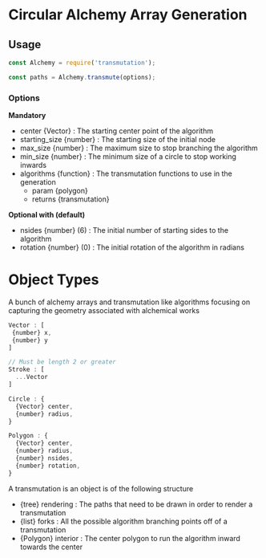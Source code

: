 # Circular Alchemy Array Generation

## Usage

```js
const Alchemy = require('transmutation');

const paths = Alchemy.transmute(options);
```

### Options

**Mandatory**  
+ center {Vector} : The starting center point of the algorithm
+ starting\_size {number} : The starting size of the initial node
+ max\_size {number} : The maximum size to stop branching the algorithm
+ min\_size {number} : The minimum size of a circle to stop working inwards
+ algorithms {function} : The transmutation functions to use in the generation
  + param {polygon}
  + returns {transmutation}

**Optional with (default)**  
+ nsides {number} (6) : The initial number of starting sides to the algorithm
+ rotation {number} (0) : The initial rotation of the algorithm in radians


# Object Types

A bunch of alchemy arrays and transmutation like algorithms focusing on capturing the geometry associated with alchemical works

```js
Vector : [
 {number} x,
 {number} y
]

// Must be length 2 or greater
Stroke : [
  ...Vector
]

Circle : {
  {Vector} center,
  {number} radius,
}

Polygon : {
  {Vector} center,
  {number} radius,
  {number} nsides,
  {number} rotation,
}
```

A transmutation is an object is of the following structure

+ {tree<Stroke>} rendering : The paths that need to be drawn in order to render a transmutation
+ {list<Polygon>}  forks    : All the possible algorithm branching points off of a transmutation
+ {Polygon}       interior  : The center polygon to run the algorithm inward towards the center
